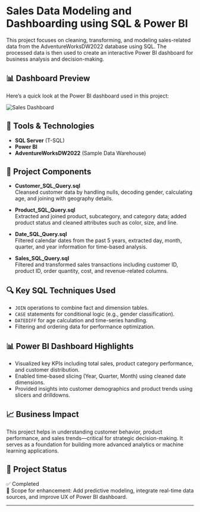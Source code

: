 # Sales Data Modeling and Dashboarding using SQL & Power BI

This project focuses on cleaning, transforming, and modeling sales-related data from the AdventureWorksDW2022 database using SQL. The processed data is then used to create an interactive Power BI dashboard for business analysis and decision-making.

## 📊 Dashboard Preview

Here’s a quick look at the Power BI dashboard used in this project:

![Sales Dashboard](Dashboard/sales_dashboard.png)

## 🔧 Tools & Technologies
- **SQL Server** (T-SQL)
- **Power BI**
- **AdventureWorksDW2022** (Sample Data Warehouse)

## 📁 Project Components

- **Customer_SQL_Query.sql**  
  Cleansed customer data by handling nulls, decoding gender, calculating age, and joining with geography details.

- **Product_SQL_Query.sql**  
  Extracted and joined product, subcategory, and category data; added product status and cleaned attributes such as color, size, and line.

- **Date_SQL_Query.sql**  
  Filtered calendar dates from the past 5 years, extracted day, month, quarter, and year information for time-based analysis.

- **Sales_SQL_Query.sql**  
  Filtered and transformed sales transactions including customer ID, product ID, order quantity, cost, and revenue-related columns.

## 🔍 Key SQL Techniques Used
- `JOIN` operations to combine fact and dimension tables.
- `CASE` statements for conditional logic (e.g., gender classification).
- `DATEDIFF` for age calculation and time-series handling.
- Filtering and ordering data for performance optimization.

## 📊 Power BI Dashboard Highlights
- Visualized key KPIs including total sales, product category performance, and customer distribution.
- Enabled time-based slicing (Year, Quarter, Month) using cleaned date dimensions.
- Provided insights into customer demographics and product trends using slicers and drilldowns.

## 📈 Business Impact
This project helps in understanding customer behavior, product performance, and sales trends—critical for strategic decision-making. It serves as a foundation for building more advanced analytics or machine learning applications.

## 📌 Project Status
✅ Completed  
🔄 Scope for enhancement: Add predictive modeling, integrate real-time data sources, and improve UX of Power BI dashboard.

---

